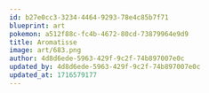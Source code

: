 ```yaml
---
id: b27e0cc3-3234-4464-9293-78e4c85b7f71
blueprint: art
pokemon: a512f88c-fc4b-4672-80cd-73879964e9d9
title: Aromatisse
image: art/683.png
author: 4d8d6ede-5963-429f-9c2f-74b897007e0c
updated_by: 4d8d6ede-5963-429f-9c2f-74b897007e0c
updated_at: 1716579177
---
```

